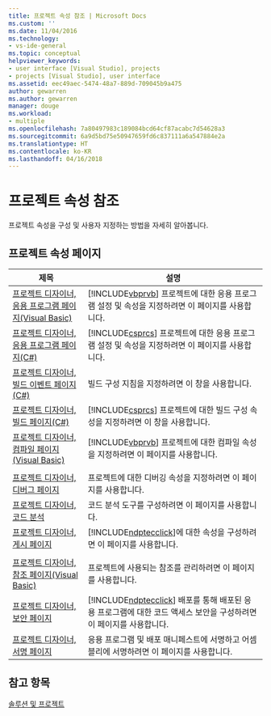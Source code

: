 ```yaml
---
title: 프로젝트 속성 참조 | Microsoft Docs
ms.custom: ''
ms.date: 11/04/2016
ms.technology:
- vs-ide-general
ms.topic: conceptual
helpviewer_keywords:
- user interface [Visual Studio], projects
- projects [Visual Studio], user interface
ms.assetid: eec49aec-5474-48a7-889d-709045b9a475
author: gewarren
ms.author: gewarren
manager: douge
ms.workload:
- multiple
ms.openlocfilehash: 7a80497983c189084bcd64cf87acabc7d54628a3
ms.sourcegitcommit: 6a9d5bd75e50947659fd6c837111a6a547884e2a
ms.translationtype: HT
ms.contentlocale: ko-KR
ms.lasthandoff: 04/16/2018
---
```

# <a name="project-properties-reference"></a>프로젝트 속성 참조
프로젝트 속성을 구성 및 사용자 지정하는 방법을 자세히 알아봅니다.  
  
## <a name="project-properties-pages"></a>프로젝트 속성 페이지  
  
|제목|설명|  
|-----------|-----------------|  
|[프로젝트 디자이너, 응용 프로그램 페이지(Visual Basic)](../../ide/reference/application-page-project-designer-visual-basic.md)|[!INCLUDE[vbprvb](../../code-quality/includes/vbprvb_md.md)] 프로젝트에 대한 응용 프로그램 설정 및 속성을 지정하려면 이 페이지를 사용합니다.|  
|[프로젝트 디자이너, 응용 프로그램 페이지(C#)](../../ide/reference/application-page-project-designer-csharp.md)|[!INCLUDE[csprcs](../../data-tools/includes/csprcs_md.md)] 프로젝트에 대한 응용 프로그램 설정 및 속성을 지정하려면 이 페이지를 사용합니다.|  
|[프로젝트 디자이너, 빌드 이벤트 페이지(C#)](../../ide/reference/build-events-page-project-designer-csharp.md)|빌드 구성 지침을 지정하려면 이 창을 사용합니다.|  
|[프로젝트 디자이너, 빌드 페이지(C#)](../../ide/reference/build-page-project-designer-csharp.md)|[!INCLUDE[csprcs](../../data-tools/includes/csprcs_md.md)] 프로젝트에 대한 빌드 구성 속성을 지정하려면 이 창을 사용합니다.|  
|[프로젝트 디자이너, 컴파일 페이지(Visual Basic)](../../ide/reference/compile-page-project-designer-visual-basic.md)|[!INCLUDE[vbprvb](../../code-quality/includes/vbprvb_md.md)] 프로젝트에 대한 컴파일 속성을 지정하려면 이 페이지를 사용합니다.|  
|||  
|[프로젝트 디자이너, 디버그 페이지](../../ide/reference/debug-page-project-designer.md)|프로젝트에 대한 디버깅 속성을 지정하려면 이 페이지를 사용합니다.|  
|[프로젝트 디자이너, 코드 분석](../../ide/reference/code-analysis-project-designer.md)|코드 분석 도구를 구성하려면 이 페이지를 사용합니다.|  
|[프로젝트 디자이너, 게시 페이지](../../ide/reference/publish-page-project-designer.md)|[!INCLUDE[ndptecclick](../../deployment/includes/ndptecclick_md.md)]에 대한 속성을 구성하려면 이 페이지를 사용합니다.|  
|||  
|[프로젝트 디자이너, 참조 페이지(Visual Basic)](../../ide/reference/references-page-project-designer-visual-basic.md)|프로젝트에 사용되는 참조를 관리하려면 이 페이지를 사용합니다.|  
|[프로젝트 디자이너, 보안 페이지](../../ide/reference/security-page-project-designer.md)|[!INCLUDE[ndptecclick](../../deployment/includes/ndptecclick_md.md)] 배포를 통해 배포된 응용 프로그램에 대한 코드 액세스 보안을 구성하려면 이 페이지를 사용합니다.|  
|[프로젝트 디자이너, 서명 페이지](../../ide/reference/signing-page-project-designer.md)|응용 프로그램 및 배포 매니페스트에 서명하고 어셈블리에 서명하려면 이 페이지를 사용합니다.|  
  
## <a name="see-also"></a>참고 항목  
 [솔루션 및 프로젝트](../../ide/solutions-and-projects-in-visual-studio.md)
